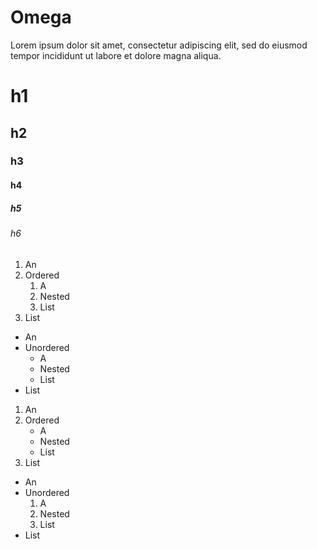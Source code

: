 ﻿# Omega

Lorem ipsum dolor sit amet, consectetur adipiscing elit, sed do eiusmod tempor incididunt ut labore et dolore magna aliqua.

# h1
## h2
### h3
#### h4
##### h5
###### h6

1. An
2. Ordered
    1. A
    2. Nested
    3. List
3. List

* An
* Unordered
    - A
    - Nested
    - List
* List


1. An
2. Ordered
    - A
    - Nested
    - List
3. List

* An
* Unordered
    1. A
    2. Nested
    3. List
* List
